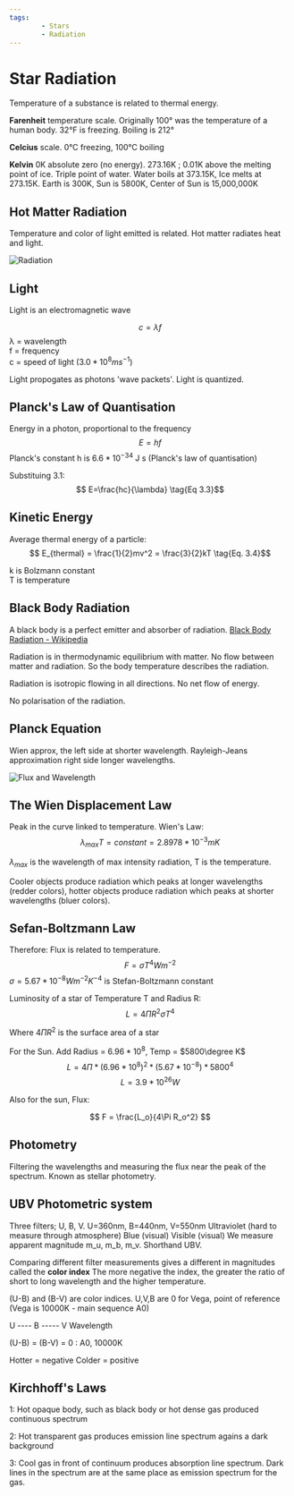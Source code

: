 ```yaml
---
tags:
        - Stars
        - Radiation
---
```


# Star Radiation

Temperature of a substance is related to thermal energy.

**Farenheit** temperature scale.  Originally 100&deg; was the temperature of a human body. 32&deg;F is freezing.  Boiling is 212&deg;

**Celcius** scale. 0&deg;C freezing, 100&deg;C boiling

**Kelvin** 0K absolute zero (no energy). 273.16K ; 0.01K above the melting point of ice.  Triple point of water.  Water boils at 373.15K, Ice melts at 273.15K.  Earth is 300K, Sun is 5800K, Center of Sun is 15,000,000K

## Hot Matter Radiation
Temperature and color of light emitted is related.  Hot matter radiates heat and light.

![Radiation](https://upload.wikimedia.org/wikipedia/commons/thumb/c/cf/EM_Spectrum_Properties_edit.svg/2560px-EM_Spectrum_Properties_edit.svg.png)

## Light
Light is an electromagnetic wave

$$ c = \lambda f \tag{Eq 3.1}$$
&lambda; = wavelength \
f = frequency \
c = speed of light $(3.0 * 10^8 ms^{-1})$

Light propogates as photons 'wave packets'.  Light is quantized.

## Planck's Law of Quantisation

Energy in a photon, proportional to the frequency
$$ E=hf \tag{Eq 3.2} $$
Planck's constant h is $6.6*10^{-34}$ J s (Planck's law of quantisation)

Substituing 3.1:
$$ E=\frac{hc}{\lambda} \tag{Eq 3.3}$$

## Kinetic Energy

Average thermal energy of a particle:
$$ E_{thermal} = \frac{1}{2}mv^2 = \frac{3}{2}kT \tag{Eq. 3.4}$$

k is Bolzmann constant \
T is temperature

## Black Body Radiation

A black body is a perfect emitter and absorber of radiation.
[Black Body Radiation - Wikipedia](https://en.wikipedia.org/wiki/Black-body_radiation)

Radiation is in thermodynamic equilibrium with matter.  No flow between matter and radiation.  So the body temperature describes the radiation.

Radiation is isotropic flowing in all directions.  No net flow of energy.

No polarisation of the radiation.

## Planck Equation
Wien approx, the left side at shorter wavelength. Rayleigh-Jeans approximation right side longer wavelengths.

![Flux and Wavelength](http://hyperphysics.phy-astr.gsu.edu/hbase/imgmod/bbrc6b.gif)

## The Wien Displacement Law

Peak in the curve linked to temperature.  Wien's Law:
$$ \lambda_{max}T = constant = 2.8978 * 10^{-3}mK \tag{Eq 3.5} $$

$\lambda_{max}$ is the wavelength of max intensity radiation, T is the temperature.

Cooler objects produce radiation which peaks at longer wavelengths (redder colors), hotter objects produce radiation which peaks at shorter wavelengths (bluer colors).

## Sefan-Boltzmann Law
Therefore: Flux is related to temperature.
$$ F = \sigma T^4 Wm^{-2} \tag{Eq 3.6} $$
$\sigma = 5.67*10^{-8} W m^{-2}K^{-4}$ is Stefan-Boltzmann constant

Luminosity of a star of Temperature T and Radius R:
$$ L = 4 \Pi R^2 \sigma T^4 $$

Where $4 \Pi R^2$ is the surface area of a star

For the Sun. Add Radius = $6.96 * 10^8$, Temp = $5800\degree K$
$$ L = 4 \Pi * (6.96 * 10^8)^2 * (5.67*10^{-8}) * 5800^4 $$
$$ L = 3.9 * 10^{26}W $$

Also for the sun, Flux:

$$ F = \frac{L_o}{4\Pi R_o^2} $$

## Photometry
Filtering the wavelengths and measuring the flux near the peak of the spectrum.  Known as stellar photometry.

## UBV Photometric system
Three filters; U, B, V.  U=360nm, B=440nm, V=550nm
Ultraviolet (hard to measure through atmosphere)
Blue (visual)
Visible (visual)
We measure apparent magnitude m_u, m_b, m_v.  Shorthand UBV.

Comparing different filter measurements gives a different in magnitudes called the **color index** The more negative the index, the greater the ratio of short to long wavelength and the higher temperature.

(U-B) and (B-V) are color indices.  U,V,B are 0 for Vega, point of reference (Vega is 10000K - main sequence A0)

U ---- B ----- V Wavelength

(U-B) = (B-V) = 0 : A0, 10000K 

Hotter = negative
Colder = positive

## Kirchhoff's Laws

1: Hot opaque body, such as black body or hot dense gas produced continuous spectrum

2: Hot transparent gas produces emission line spectrum agains a dark background

3: Cool gas in front of continuum produces absorption line spectrum.  Dark lines in the spectrum are at the same place as emission spectrum for the gas.

